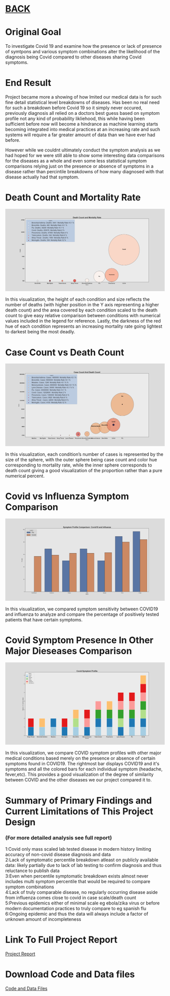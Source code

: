 # [BACK](../DataVisualization.md)

# Original Goal
To investigate Covid 19 and examine how the presence or lack of presence of symtpons and various symptom combinations alter the likelihood of the diagnosis being Covid compared to other diseases sharing Covid symptoms.

# End Result
Project became more a showing of how lmited our medical data is for such fine detail statistical level breakdowns of diseases. Has been no real need for such a breakdown before Covid 19 so it simply never occured, previously diagnosis all relied on a doctors best guess based on symptom profile not any kind of probability likliehood, this while having been sufficient before now will become a hindrance as machine learning starts becoming integrated into medical practices at an increasing rate and such systems will require a far greater amount of data than we have ever had before.

However while we couldnt ultimately conduct the symptom analysis as we had hoped for we were still able to show some interesting data comparisons for the diseases as a whole and even some less statistical symptom comparisons relying just on the presence or absence of symptoms in a disease rather than percintile breakdowns of how many diagnosed with that disease actually had that symptom.

# Death Count and Mortality Rate
![Death Count and Mortality Rate](MortalityRate.png)<br/>

In this visualization, the height of each condition and size reflects the number of deaths (with higher position in the Y axis representing a higher death count) and the area covered by each condition scaled to the death count to give easy relative comparison between conditions with numerical values included in the legend for reference. Lastly, the darkness of the red hue of  each condition represents an increasing mortality rate going lightest to darkest being the most deadly. 


# Case Count vs Death Count
![Case Count vs Death Count](DeathCount.png)<br/>

In this visualization, each condition’s number of cases is represented by the size of the sphere, with the outer sphere being case count and color hue corresponding to mortality rate, while the inner sphere corresponds to death count giving a good visualization of the proportion rather than a pure numerical percent. 

# Covid vs Influenza Symptom Comparison
![Covid vs Influenza Symptom Comparison](CovidProfileSort.png)<br/>

In this visualization, we compared symptom sensitivity between COVID19 and influenza to analyze and compare the percentage of positively tested patients that have certain symptoms.

# Covid Symptom Presence In Other Major Dieseases Comparison
![Covid Symptom Presence In Other Major Dieseases Comparison](Figure_2.png)<br/>

In this visualization, we compare COVID symptom profiles with other major medical conditions based merely on the presence or absence of certain symptoms found in COVID19. The rightmost bar displays COVID19 and it's symptoms and all the colored bars for each individual symptom (headache, fever,etc). This provides a good visualization of the degree of similarity between COVID and the other diseases we our project compared it to. 


# Summary of Primary Findings and Current Limitations of This Project Design
### (For more detailed analysis see full report)
1:Covid only mass scaled lab tested disease in modern history limiting accuracy of non-covid disease diagnosis and data<br/>
2:Lack of symptomatic percentile breakdown atleast on publicly available data: likely partially due to lack of lab testing to confirm diagnosis and thus reluctance to publish data<br/>
3:Even when percentile symptomatic breakdown exists almost never includes multi symptom percentile that would be required to compare symptom combinations<br/>
4:Lack of truly comparable disease, no regularly occurring disease aside from influenza comes close to covid in case scale/death count<br/>
5:Previous epidemics either of minimal scale eg ebola/zika virus or before modern documentation practices to truly compare to eg spanish flu<br/>
6:Ongoing epidemic and thus the data will always include a factor of unknown amount of incompleteness<br/>

# Link To Full Project Report
[Project Report](Data%20Vis%20Final%20Project%20Report.pdf)<br/>
# Download Code and Data files
[Code and Data Files](CovidSympt.zip)<br/>
